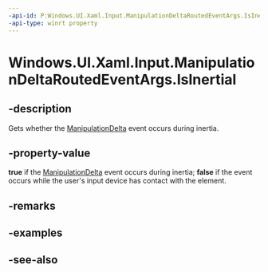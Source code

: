```yaml
---
-api-id: P:Windows.UI.Xaml.Input.ManipulationDeltaRoutedEventArgs.IsInertial
-api-type: winrt property
---
```


<!-- Property syntax
public bool IsInertial { get; }
-->

# Windows.UI.Xaml.Input.ManipulationDeltaRoutedEventArgs.IsInertial

## -description
Gets whether the [ManipulationDelta](../windows.ui.xaml/uielement_manipulationdelta.md) event occurs during inertia.



## -property-value
**true** if the [ManipulationDelta](../windows.ui.xaml/uielement_manipulationdelta.md) event occurs during inertia; **false** if the event occurs while the user's input device has contact with the element.

## -remarks

## -examples

## -see-also
